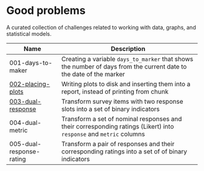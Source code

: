 # Good problems

A curated collection of challenges related to working with data, graphs, and statistical models. 

|Name   |Description   |
|---|---|
|001-days-to-maker | Creating a variable `days_to_marker` that shows the number of days from the current date to the date of the marker |
|[002-placing-plots][link002]| Writing plots to disk and inserting them into a report, instead of printing from chunk |
|[003-dual-response][link003] | Transform survey items with two response slots into a set of binary indicators |
|004-dual-metric   | Transform a set of nominal responses and their corresponding ratings (Likert) into `response` and `metric` columns   |
|005-dual-response-rating   | Transform a pair of responses and their corresponding ratings into a set of of binary indicators  |

[link003]:https://htmlpreview.github.io/?https://github.com/andkov/good-problems/blob/main/analysis/003-dual-response/003-dual-response.html
[link002]:https://htmlpreview.github.io/?https://github.com/andkov/good-problems/blob/main/analysis/002-placing-plots/002-placing-plots.html
